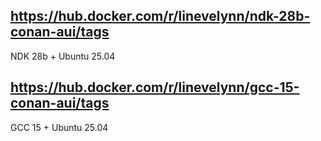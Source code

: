 ## https://hub.docker.com/r/linevelynn/ndk-28b-conan-aui/tags

NDK 28b + Ubuntu 25.04

## https://hub.docker.com/r/linevelynn/gcc-15-conan-aui/tags

GCC 15 + Ubuntu 25.04
